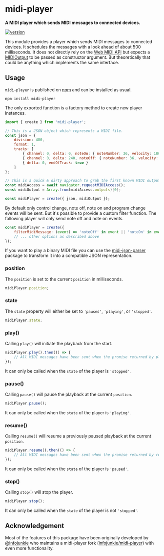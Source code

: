 # midi-player

**A MIDI player which sends MIDI messages to connected devices.**

[![version](https://img.shields.io/npm/v/midi-player.svg?style=flat-square)](https://www.npmjs.com/package/midi-player)

This module provides a player which sends MIDI messages to connected devices. It schedules the messages with a look ahead of about 500 milliseconds. It does not directly rely on the [Web MIDI API](https://webaudio.github.io/web-midi-api/) but expects a [MIDIOutput](https://webaudio.github.io/web-midi-api/#midioutput-interface) to be passed as constructor argument. But theoretically that could be anything which implements the same interface.

## Usage

`midi-player` is published on [npm](https://www.npmjs.com/package/midi-player) and can be installed as usual.

```shell
npm install midi-player
```

The only exported function is a factory method to create new player instances.

```js
import { create } from 'midi-player';

// This is a JSON object which represents a MIDI file.
const json = {
    division: 480,
    format: 1,
    tracks: [
        { channel: 0, delta: 0, noteOn: { noteNumber: 36, velocity: 100 } },
        { channel: 0, delta: 240, noteOff: { noteNumber: 36, velocity: 64 } },
        { delta: 0, endOfTrack: true }
    ]
};

// This is a quick & dirty approach to grab the first known MIDI output.
const midiAccess = await navigator.requestMIDIAccess();
const midiOutput = Array.from(midiAccess.outputs)[0];

const midiPlayer = create({ json, midiOutput });
```

By default only control change, note off, note on and program change events will be sent. But it's possible to provide a custom filter function. The following player will only send note off and note on events.

```js
const midiPlayer = create({
    filterMidiMessage: (event) => 'noteOff' in event || 'noteOn' in event
    // ... other options as described above
});
```

If you want to play a binary MIDI file you can use the [midi-json-parser](https://github.com/chrisguttandin/midi-json-parser) package to transform it into a compatible JSON representation.

### position

The `position` is set to the current `position` in milliseconds.

```js
midiPlayer.position;
```

### state

The `state` property will either be set to `'paused'`, `'playing'`, or `'stopped'`.

```js
midiPlayer.state;
```

### play()

Calling `play()` will initiate the playback from the start.

```js
midiPlayer.play().then(() => {
    // All MIDI messages have been sent when the promise returned by play() resolves.
});
```

It can only be called when the `state` of the player is `'stopped'`.

### pause()

Calling `pause()` will pause the playback at the current `position`.

```js
midiPlayer.pause();
```

It can only be called when the `state` of the player is `'playing'`.

### resume()

Calling `resume()` will resume a previously paused playback at the current `position`.

```js
midiPlayer.resume().then(() => {
    // All MIDI messages have been sent when the promise returned by resume() resolves.
});
```

It can only be called when the `state` of the player is `'paused'`.

### stop()

Calling `stop()` will stop the player.

```js
midiPlayer.stop();
```

It can only be called when the `state` of the player is not `'stopped'`.

## Acknowledgement

Most of the features of this package have been originally developed by [@infojunkie](https://github.com/infojunkie) who maintains a midi-player fork ([infojunkie/midi-player](https://github.com/infojunkie/midi-player)) with even more functionality.
